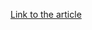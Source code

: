 [Link to the article](https://thehackernews.com/2025/02/ransomhub-becomes-2024s-top-ransomware.html)
